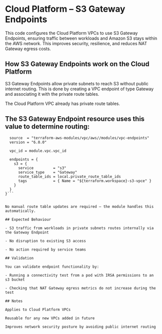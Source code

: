 # Cloud Platform – S3 Gateway Endpoints

This code configures the Cloud Platform VPCs to use S3 Gateway Endpoints, ensuring traffic between workloads and Amazon S3 stays within the AWS network. This improves security, resilience, and reduces NAT Gateway egress costs.

## How S3 Gateway Endpoints work on the Cloud Platform

S3 Gateway Endpoints allow private subnets to reach S3 without public internet routing.
This is done by creating a VPC endpoint of type Gateway and associating it with the private route tables.

The Cloud Platform VPC already has private route tables.

## The S3 Gateway Endpoint resource uses this value to determine routing:

```module "aws_vpc_endpoints" {
  source  = "terraform-aws-modules/vpc/aws//modules/vpc-endpoints"
  version = "6.0.0"

  vpc_id = module.vpc.vpc_id

  endpoints = {
    s3 = {
      service         = "s3"
      service_type    = "Gateway"
      route_table_ids = local.private_route_table_ids
      tags            = { Name = "${terraform.workspace}-s3-vpce" }
    }
  }
}```


No manual route table updates are required — the module handles this automatically.

## Expected Behaviour

- S3 traffic from workloads in private subnets routes internally via the Gateway Endpoint

- No disruption to existing S3 access

- No action required by service teams

## Validation

You can validate endpoint functionality by:

- Running a connectivity test from a pod with IRSA permissions to an s3 bucket

- Checking that NAT Gateway egress metrics do not increase during the test

## Notes

Applies to Cloud Platform VPCs

Reusable for any new VPCs added in future

Improves network security posture by avoiding public internet routing
